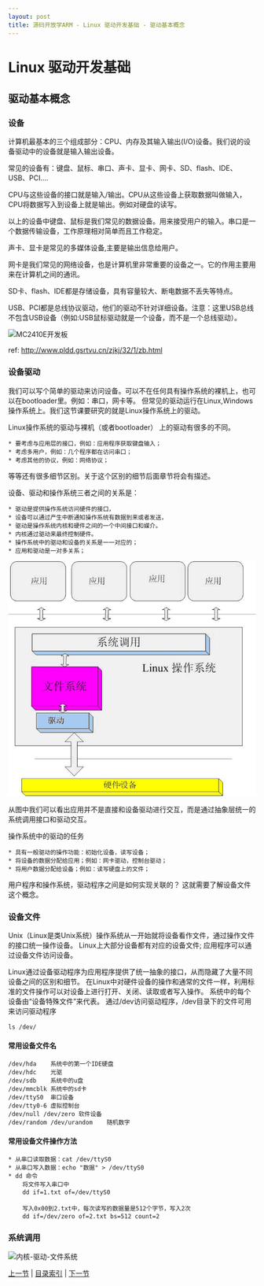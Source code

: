 ```yaml
---
layout: post
title: 源码开放学ARM - Linux 驱动开发基础 - 驱动基本概念
---
```


# Linux 驱动开发基础
## 驱动基本概念

### 设备
计算机最基本的三个组成部分：CPU、内存及其输入输出(I/O)设备。我们说的设备驱动中的设备就是输入输出设备。

常见的设备有：键盘、鼠标、串口、声卡、显卡、网卡、SD、flash、IDE、USB、PCI….

CPU与这些设备的接口就是输入/输出。CPU从这些设备上获取数据叫做输入，CPU将数据写入到设备上就是输出。例如对硬盘的读写。

以上的设备中键盘、鼠标是我们常见的数据设备。用来接受用户的输入。串口是一个数据传输设备，工作原理相对简单而且工作稳定。

声卡、显卡是常见的多媒体设备,主要是输出信息给用户。

网卡是我们常见的网络设备，也是计算机里非常重要的设备之一。它的作用主要用来在计算机之间的通讯。

SD卡、flash、IDE都是存储设备，具有容量较大、断电数据不丢失等特点。

USB、PCI都是总线协议驱动，他们的驱动不针对详细设备。注意：这里USB总线不包含USB设备（例如:USB鼠标驱动就是一个设备，而不是一个总线驱动）。

![MC2410E开发板](http://www.brightide.com/img/base-buju.jpg)

ref: http://www.pldd.gsrtvu.cn/zjkj/32/1/zb.html

### 设备驱动
我们可以写个简单的驱动来访问设备。可以不在任何具有操作系统的裸机上，也可以在bootloader里。例如：串口，网卡等。
但常见的驱动运行在Linux,Windows操作系统上。我们这节课要研究的就是Linux操作系统上的驱动。

Linux操作系统的驱动与裸机（或者bootloader） 上的驱动有很多的不同。

	* 要考虑与应用层的接口，例如：应用程序获取键盘输入；
	* 考虑多用户，例如：几个程序都在访问串口；
	* 考虑其他的协议，例如：网络协议；
	
等等还有很多细节区别。关于这个区别的细节后面章节将会有描述。

设备、驱动和操作系统三者之间的关系是：

	* 驱动是提供操作系统访问硬件的接口，
	* 设备可以通过产生中断通知操作系统有数据到来或者发送，
	* 驱动是操作系统内核和硬件之间的一个中间接口和媒介。
	* 内核通过驱动来最终控制硬件。
	* 操作系统中的驱动和设备的关系是一一对应的；
	* 应用和驱动是一对多关系；
	
![Linux设备驱动层次结构](../figures/LASO-chp101-1-1-lddframe.jpg)
	
从图中我们可以看出应用并不是直接和设备驱动进行交互，而是通过抽象层统一的系统调用接口和驱动交互。

操作系统中的驱动的任务 

	* 具有一般驱动的操作功能：初始化设备，读写设备；
	* 将设备的数据分配给应用；例如：网卡驱动，控制台驱动；
	* 将用户数据分配给设备；例如：读写硬盘上的文件；

用户程序和操作系统，驱动程序之间是如何实现关联的？ 这就需要了解设备文件这个概念。
	
### 设备文件
Unix（Linux是类Unix系统）操作系统从一开始就将设备看作文件，通过操作文件的接口统一操作设备。
Linux上大部分设备都有对应的设备文件; 应用程序可以通过设备文件访问设备。

Linux通过设备驱动程序为应用程序提供了统一抽象的接口，从而隐藏了大量不同设备之间的区别和细节。
在Linux中对硬件设备的操作和通常的文件一样，利用标准的文件操作可以对设备上进行打开、关闭、读取或者写入操作。
系统中的每个设备由“设备特殊文件”来代表。
通过/dev访问驱动程序，/dev目录下的文件可用来访问驱动程序

	ls /dev/

#### 常用设备文件名
	
	/dev/hda	系统中的第一个IDE硬盘
	/dev/hdc	光驱
	/dev/sdb	系统中的u盘
	/dev/mmcblk	系统中的sd卡
	/dev/ttyS0	串口设备
	/dev/tty0-6 虚拟控制台
	/dev/null /dev/zero 软件设备
	/dev/random /dev/urandom	随机数字
	
#### 常用设备文件操作方法

	* 从串口读取数据：cat /dev/ttyS0
	* 从串口写入数据：echo "数据" > /dev/ttyS0
	* dd 命令
		将文件写入串口中
		dd if=1.txt of=/dev/ttyS0			
		
		写入0x00到2.txt中，每次读写的数据量是512个字节，写入2次
		dd if=/dev/zero	of=2.txt bs=512 count=2

### 系统调用

![内核-驱动-文件系统](http://www.xml.com/ldd/chapter/book/figs/ldr2_0101.gif)
	
[上一节](chp0-1.html)  |  [目录索引](../index.html)  |  [下一节](chp101-2.html)
